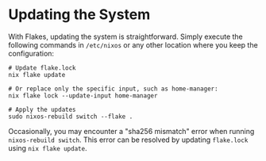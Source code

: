 # Updating the System

With Flakes, updating the system is straightforward. Simply execute the following commands
in `/etc/nixos` or any other location where you keep the configuration:

```shell
# Update flake.lock
nix flake update

# Or replace only the specific input, such as home-manager:
nix flake lock --update-input home-manager

# Apply the updates
sudo nixos-rebuild switch --flake .
```

Occasionally, you may encounter a "sha256 mismatch" error when running
`nixos-rebuild switch`. This error can be resolved by updating `flake.lock` using
`nix flake update`.
